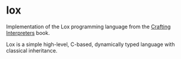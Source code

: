 # lox
Implementation of the Lox programming language from the [Crafting Interpreters](https://craftinginterpreters.com/) book.

Lox is a simple high-level, C-based, dynamically typed language with classical inheritance.
